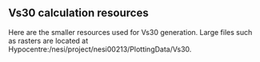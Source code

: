 ## Vs30 calculation resources

Here are the smaller resources used for Vs30 generation.
Large files such as rasters are located at Hypocentre:/nesi/project/nesi00213/PlottingData/Vs30.

